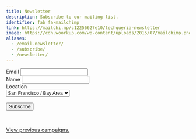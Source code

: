 ```yaml
---
title: Newsletter
description: Subscribe to our mailing list.
identifier: fab fa-mailchimp
link: https://mailchi.mp/c12256627e10/techqueria-newsletter
image: https://cdn.woorkup.com/wp-content/uploads/2015/07/mailchimp.png
aliases:
  - /email-newsletter/
  - /subscribe/
  - /newsletter/
---
```


<form action="https://techqueria.us16.list-manage.com/subscribe/post?u=b0e4bfe18a46d5bef899fb312&amp;id=0e1710b6ee" method="post" id="mc-embedded-subscribe-form" name="mc-embedded-subscribe-form" class="validate" target="_blank" novalidate>
  <div id="mc_embed_signup_scroll">
    <div class="field">
      <label class="label" for="mce-EMAIL">Email
      </label>
      <input class="input" type="email" value="" name="EMAIL" id="mce-EMAIL" required>
    </div>
    <div class="field">
      <label class="label" for="mce-FNAME">Name </label>
      <input class="input" type="text" value="" name="FNAME" id="mce-FNAME" required>
    </div>
    <div class="field">
      <label class="label" for="mce-LOCATION">Location</label>
      <div class="select">
        <select name="LOCATION" class="" id="mce-LOCATION" required>
          <option value="San Francisco / Bay Area">San Francisco / Bay Area</option>
          <option value="Los Angeles">Los Angeles</option>
          <option value="Chicago">Chicago</option>
          <option value="New York">New York</option>
          <option value="Miami">Miami</option>
          <option value="Other">Other</option>
        </select>
      </div>
    </div>
    <div id="mce-responses" class="clear">
      <div class="response" id="mce-error-response" style="display:none"></div>
      <div class="response" id="mce-success-response" style="display:none"></div>
    </div> <!-- real people should not fill this in and expect good things - do not remove this or risk form bot signups-->
    <div style="position: absolute; left: -5000px;" aria-hidden="true"><input type="text" name="b_b0e4bfe18a46d5bef899fb312_0e1710b6ee" tabindex="-1" value=""></div>
    <br>
    <div class="field">
      <div class="control">
        <button type="submit" value="Subscribe" name="subscribe" id="mc-embedded-subscribe" class="button is-primary">Subscribe</button>
      </div>
    </div>
  </div>
</form>

<br>

<p><a href="https://us16.campaign-archive.com/home/?u=b0e4bfe18a46d5bef899fb312&id=0e1710b6ee" title="View previous campaigns">View previous campaigns.</a></p>
